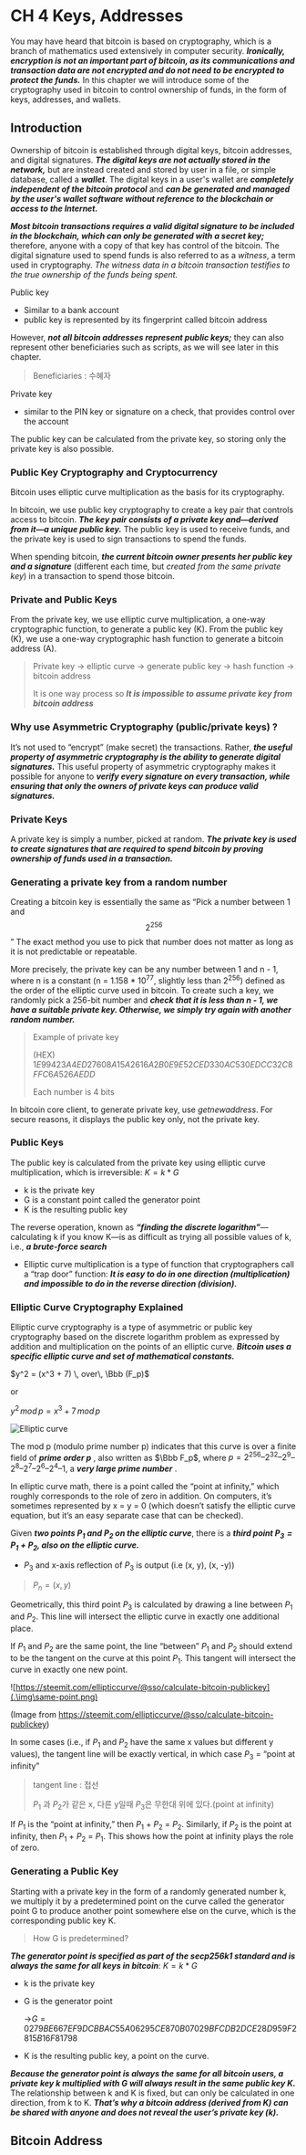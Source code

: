 # CH 4 Keys, Addresses

You may have heard that bitcoin is based on cryptography, which is a branch of mathematics used extensively in computer security. ***Ironically, encryption is not an important part of bitcoin, as its communications and transaction data are not encrypted and do not need to be encrypted to protect the funds.*** In this chapter we will introduce some of the cryptography used in bitcoin to control ownership of funds, in the form of keys, addresses, and wallets.



## Introduction

Ownership of bitcoin is established through digital keys, bitcoin addresses, and digital signatures. ***The digital keys are not actually stored in the network,*** but are instead created and stored by user in a file, or simple database, called a ***wallet***. The digital keys in a user's wallet are ***completely independent of the bitcoin protocol*** and ***can be generated and managed by the user's wallet software without reference to the blockchain or access to the Internet.***

***Most bitcoin transactions requires a valid digital signature to be included in the blockchain, which can only be generated with a secret key;*** therefore, anyone with a copy of that key has control of the bitcoin. The digital signature used to spend funds is also referred to as a *witness*, a term used in cryptography. *The witness data in a bitcoin transaction testifies to the true ownership of the funds being spent.* 



Public key

- Similar to a bank account
- public key is represented by its fingerprint called bitcoin address

However, ***not all bitcoin addresses represent public keys;*** they can also represent other beneficiaries such
as scripts, as we will see later in this chapter.

> Beneficiaries  : 수혜자

Private key

- similar to the PIN key or signature on a check, that provides control over the account

The public key can be calculated from the private key, so storing only the private key is also possible.



### Public Key Cryptography and Cryptocurrency

Bitcoin uses elliptic curve multiplication as the basis for its cryptography.

In bitcoin, we use public key cryptography to create a key pair that controls access to bitcoin. ***The key pair consists of a private key and—derived from it—a unique public key.*** The public key is used to receive funds, and the private key is used to sign transactions to spend the funds. 

When spending bitcoin, ***the current bitcoin owner presents her public key and a signature*** (different each time, but *created from the same private key*) in a transaction to spend those bitcoin.



### Private and Public Keys

From the private key, we use elliptic curve multiplication, a one-way cryptographic function, to generate a public key (K). From the public key (K), we use a one-way cryptographic hash function to generate a bitcoin address (A).

> Private key -> elliptic curve  -> generate public key -> hash function -> bitcoin address
>
> It is one way process so ***It is impossible to assume private key from bitcoin address***



### Why use Asymmetric Cryptography (public/private keys) ?

It’s not used to “encrypt” (make secret) the transactions. Rather, ***the useful property of asymmetric cryptography is the ability to generate digital signatures.*** This useful property of asymmetric cryptography makes it possible for anyone to ***verify every signature on every transaction, while ensuring that only the owners of private keys can produce valid signatures.***



### Private Keys

A private key is simply a number, picked at random. ***The private key is used to create signatures that are required to spend bitcoin by proving ownership of funds used in a transaction.*** 

### Generating a private key from a random number

Creating a bitcoin key is essentially the same as “Pick a number between 1 and $$2^{256}$$” The exact method you use to pick that number does not matter as long as it is not predictable or repeatable.

More precisely, the private key can be any number between 1 and n - 1, where n is a constant (n = 1.158 * $10^{77}$, slightly less than $2^{256}$) defined as the order of the elliptic curve used in bitcoin.  To create such a key, we randomly pick a 256-bit number and ***check that it is less than n - 1, we have a suitable private key. Otherwise, we simply try again with another random number.***

> Example of private key
>
> (HEX) $1E99423A4ED27608A15A2616A2B0E9E52CED330AC530EDCC32C8FFC6A526AEDD$ 
>
> Each number is 4 bits

In bitcoin core client, to generate private key, use *getnewaddress*. For secure reasons, it displays the public key only, not the private key.



### Public Keys

The public key is calculated from the private key using elliptic curve multiplication, which is irreversible: $K = k * G$

- k is the private key
- G is a constant point called the generator point
- K is the resulting public key

The reverse operation, known as ***“finding the discrete logarithm”***—calculating k if you know K—is as difficult as trying all possible values of k, i.e., ***a brute-force search***

- Elliptic curve multiplication is a type of function that cryptographers call a “trap door” function: ***It is easy to do in one direction (multiplication) and impossible to do in the reverse direction (division).***



### Elliptic Curve Cryptography Explained

Elliptic curve cryptography is a type of asymmetric or public key cryptography based on the discrete logarithm problem as expressed by addition and multiplication on the points of an elliptic curve. ***Bitcoin uses a specific elliptic curve and set of mathematical constants.***

$y^2 = (x^3 + 7) \, over\, \Bbb (F_p)$

or

$y^2\, mod\,  p = x^3 + 7\, mod\, p$

![Elliptic curve](.\img\Secp256k1.png)



The mod p (modulo prime number p) indicates that this curve is over a finite field of ***prime order p*** , also written as $\Bbb F_p$, where $p = 2^{256} – 2^{32} – 2^9 – 2^8 – 2^7 – 2^6 – 2^4 – 1$, a ***very large prime number*** .

In elliptic curve math, there is a point called the “point at infinity,” which roughly corresponds to the role of zero in addition. On computers, it’s sometimes represented by x = y = 0 (which doesn’t satisfy the elliptic curve equation, but it’s an easy separate case that can be checked).

Given ***two points $P_1$ and $P_2$ on the elliptic curve***, there is a ***third point $P_3 = P_1 + P_2$, also on the
elliptic curve.*** 

- $P_3$ and x-axis reflection of $P_3$ is output (i.e (x, y), (x, -y))

> $P_n = (x, y)$

Geometrically, this third point $P_3$ is calculated by drawing a line between $P_1$ and $P_2$. This line will intersect the elliptic curve in exactly one additional place.

If $P_1$ and $P_2$ are the same point, the line “between” $P_1$ and $P_2$ should extend to be the tangent on the curve at this point $P_1$. This tangent will intersect the curve in exactly one new point.

![https://steemit.com/ellipticcurve/@sso/calculate-bitcoin-publickey](.\img\same-point.png)

(Image from https://steemit.com/ellipticcurve/@sso/calculate-bitcoin-publickey)

In some cases (i.e., if $P_1$ and $P_2$ have the same x values but different y values), the tangent line will be exactly vertical, in which case $P_3$ = “point at infinity”

> tangent line : 접선
>
> $P_1$ 과 $P_2$가 같은 x, 다른 y일때 $P_3$은 무한대 위에 있다.(point at infinity)

If $P_1$ is the “point at infinity,” then $P_1$ + $P_2$ = $P_2$. Similarly, if $P_2$ is the point at infinity, then $P_1$ + $P_2$ = $P_1$. This shows how the point at infinity plays the role of zero.

### Generating a Public Key

Starting with a private key in the form of a randomly generated number k, we multiply it by a predetermined point on the curve called the generator point G to produce another point somewhere else on the curve, which is the corresponding public key K.

> How G is predetermined?

***The generator point is specified as part of the secp256k1 standard and is always the same for all keys in bitcoin***: $K = k * G$ 

- k is the private key

- G is the generator point

  ->$G = 02 79BE667E F9DCBBAC 55A06295 CE870B07 029BFCDB 2DCE28D9 59F2815B 16F81798$

- K is the resulting public key, a point on the curve.

***Because the generator point is always the same for all bitcoin users, a private key k multiplied with G will always result in the same public key K.*** The relationship between k and K is fixed, but can only be calculated in one direction, from k to K. ***That’s why a bitcoin address (derived from K) can be shared with anyone and does not reveal the user’s private key (k).***



## Bitcoin Address

